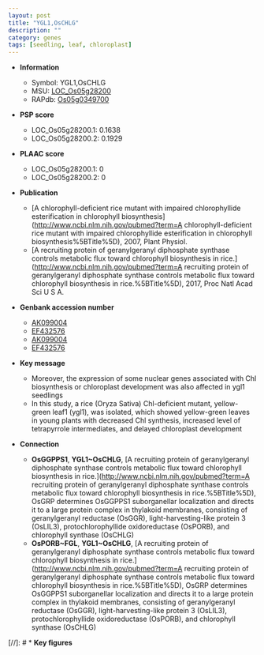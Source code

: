 ```yaml
---
layout: post
title: "YGL1,OsCHLG"
description: ""
category: genes
tags: [seedling, leaf, chloroplast]
---
```


* **Information**  
    + Symbol: YGL1,OsCHLG  
    + MSU: [LOC_Os05g28200](http://rice.plantbiology.msu.edu/cgi-bin/ORF_infopage.cgi?orf=LOC_Os05g28200)  
    + RAPdb: [Os05g0349700](http://rapdb.dna.affrc.go.jp/viewer/gbrowse_details/irgsp1?name=Os05g0349700)  

* **PSP score**  
    + LOC_Os05g28200.1: 0.1638 
    + LOC_Os05g28200.2: 0.1929 

* **PLAAC score**  
    + LOC_Os05g28200.1: 0 
    + LOC_Os05g28200.2: 0 

* **Publication**  
    + [A chlorophyll-deficient rice mutant with impaired chlorophyllide esterification in chlorophyll biosynthesis](http://www.ncbi.nlm.nih.gov/pubmed?term=A chlorophyll-deficient rice mutant with impaired chlorophyllide esterification in chlorophyll biosynthesis%5BTitle%5D), 2007, Plant Physiol.
    + [A recruiting protein of geranylgeranyl diphosphate synthase controls metabolic flux toward chlorophyll biosynthesis in rice.](http://www.ncbi.nlm.nih.gov/pubmed?term=A recruiting protein of geranylgeranyl diphosphate synthase controls metabolic flux toward chlorophyll biosynthesis in rice.%5BTitle%5D), 2017, Proc Natl Acad Sci U S A.

* **Genbank accession number**  
    + [AK099004](http://www.ncbi.nlm.nih.gov/nuccore/AK099004)
    + [EF432576](http://www.ncbi.nlm.nih.gov/nuccore/EF432576)
    + [AK099004](http://www.ncbi.nlm.nih.gov/nuccore/AK099004)
    + [EF432576](http://www.ncbi.nlm.nih.gov/nuccore/EF432576)

* **Key message**  
    + Moreover, the expression of some nuclear genes associated with Chl biosynthesis or chloroplast development was also affected in ygl1 seedlings
    + In this study, a rice (Oryza Sativa) Chl-deficient mutant, yellow-green leaf1 (ygl1), was isolated, which showed yellow-green leaves in young plants with decreased Chl synthesis, increased level of tetrapyrrole intermediates, and delayed chloroplast development

* **Connection**  
    + __OsGGPPS1__, __YGL1~OsCHLG__, [A recruiting protein of geranylgeranyl diphosphate synthase controls metabolic flux toward chlorophyll biosynthesis in rice.](http://www.ncbi.nlm.nih.gov/pubmed?term=A recruiting protein of geranylgeranyl diphosphate synthase controls metabolic flux toward chlorophyll biosynthesis in rice.%5BTitle%5D),  OsGRP determines OsGGPPS1 suborganellar localization and directs it to a large protein complex in thylakoid membranes, consisting of geranylgeranyl reductase (OsGGR), light-harvesting-like protein 3 (OsLIL3), protochlorophyllide oxidoreductase (OsPORB), and chlorophyll synthase (OsCHLG)
    + __OsPORB~FGL__, __YGL1~OsCHLG__, [A recruiting protein of geranylgeranyl diphosphate synthase controls metabolic flux toward chlorophyll biosynthesis in rice.](http://www.ncbi.nlm.nih.gov/pubmed?term=A recruiting protein of geranylgeranyl diphosphate synthase controls metabolic flux toward chlorophyll biosynthesis in rice.%5BTitle%5D),  OsGRP determines OsGGPPS1 suborganellar localization and directs it to a large protein complex in thylakoid membranes, consisting of geranylgeranyl reductase (OsGGR), light-harvesting-like protein 3 (OsLIL3), protochlorophyllide oxidoreductase (OsPORB), and chlorophyll synthase (OsCHLG)

[//]: # * **Key figures**  


